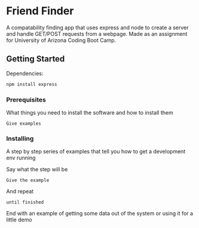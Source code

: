 # Friend Finder

A compatability finding app that uses express and node to create a server and handle GET/POST requests from a webpage. Made as an assignment for University of Arizona Coding Boot Camp.

## Getting Started
Dependencies:
```javascript
npm install express 
```

### Prerequisites

What things you need to install the software and how to install them

```
Give examples
```

### Installing

A step by step series of examples that tell you how to get a development env running

Say what the step will be

```
Give the example
```

And repeat

```
until finished
```

End with an example of getting some data out of the system or using it for a little demo